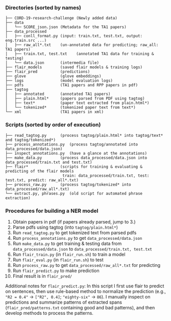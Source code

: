 ### Directories (sorted by names)
```
├── CORD-19-research-challenge (Newly added data)
├── data
│   └── SCORE_json.json (Metadata for the TA1 papers)
├── data_processed
│   ├── conll_format.py (input: train.txt, test.txt, output: eng.train.src ...)
│   ├── raw_all*.txt    (un-annotated data for predicting; raw_all: TA1 papers)
│   ├── train.txt, test.txt    (annotated TA1 data for training & testing)
│   └── data.json       (intermedia file)
├── flair_models        (saved flair models & training logs)
├── flair_pred          (predictions)
├── glove               (glove embeddings)
├── logs                (model evaluation logs)
├── pdfs                (TA1 papers and RPP papers in pdf)
├── tagtog
│   ├── annotated       (annotated TA1 papers)
│   ├── plain.html*     (papers parsed from PDF using tagtog)
│   ├── text*           (paper text extracted from plain.html*)
│   └── tokenized*      (tokenized paper text from text*)
└── xml                 (TA1 papers in xml)
```

### Scripts (sorted by order of execution)
```
├── read_tagtog.py      (process tagtog/plain.html* into tagtog/text* and tagtog/tokenized*)
├── process_annotations.py  (process tagtog/annotated into data_processed/data.json)
├── inspect_annotations.py  (have a glance at the annotations)
├── make_data.py        (process data_processed/data.json into data_processed/train.txt and test.txt)
├── flair*              (scripts for training & evaluating & predicting of the flair models
                         train: data_processed/train.txt, test: test.txt, predict: raw_all*.txt)
├── process_raw.py      (process tagtog/tokenized* into data_processed/raw_all*.txt)
└── extract.py, phrases.py  (old script for automated phrase extraction)
```

### Procedures for building a NER model
1. Obtain papers in pdf (if papers already parsed, jump to 3.)
2. Parse pdfs using tagtog (into ```tagtog/plain.html*```)
3. Run ```read_tagtog.py``` to get tokenized text from parsed pdfs
4. Run ```process_annotations.py``` to get ```data_processed/data.json```
5. Run ```make_data.py``` to get training & testing data from ```data_processed/data.json``` to ```data_processed/train.txt, test.txt```
6. Run ```flair_train.py``` (in ```flair_run.sh```) to train a model
7. Run ```flair_eval.py``` (in ```flair_run.sh```) to test
8. Run ```process_raw.py``` to get ```data_processed/raw_all*.txt``` for predicting
9. Run ```flair_predict.py``` to make prediction
10. Final result is in ```flair_pred/```

Additional notes for ```flair_predict.py```: In this script I first use flair to predict on sentences, then use rule-based method to normalize the prediction (e.g., ```"R2 = 0.4"``` -> ```["R2", 0.4]```; ```"eighty-six"``` -> ```86```). I manually inspect on predictions and summarize patterns of extracted spans (```flair_pred/patterns.txt``` containing good and bad patterns), and then develop methods to process the patterns.


